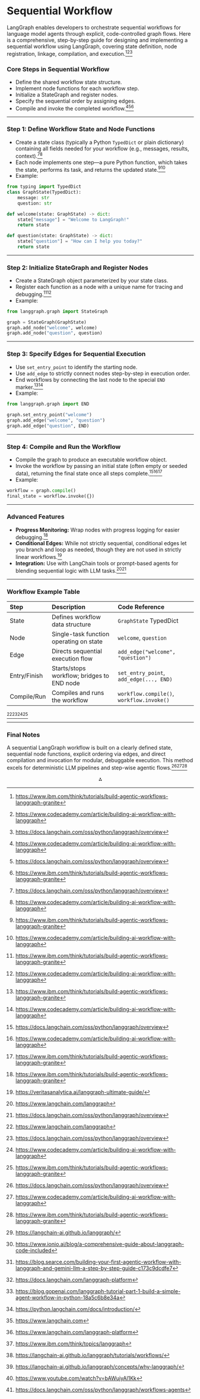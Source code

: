 # Sequential Workflow

LangGraph enables developers to orchestrate sequential workflows for language model agents through explicit, code-controlled graph flows. Here is a comprehensive, step-by-step guide for designing and implementing a sequential workflow using LangGraph, covering state definition, node registration, linkage, compilation, and execution.[^1][^2][^3]

### Core Steps in Sequential Workflow

- Define the shared workflow state structure.
- Implement node functions for each workflow step.
- Initialize a StateGraph and register nodes.
- Specify the sequential order by assigning edges.
- Compile and invoke the completed workflow.[^2][^3][^1]

---

### Step 1: Define Workflow State and Node Functions

- Create a state class (typically a Python `TypedDict` or plain dictionary) containing all fields needed for your workflow (e.g., messages, results, context).[^3][^2]
- Each node implements one step—a pure Python function, which takes the state, performs its task, and returns the updated state.[^1][^2]
- Example:

```python
from typing import TypedDict
class GraphState(TypedDict):
    message: str
    question: str

def welcome(state: GraphState) -> dict:
    state["message"] = "Welcome to LangGraph!"
    return state

def question(state: GraphState) -> dict:
    state["question"] = "How can I help you today?"
    return state
```

---

### Step 2: Initialize StateGraph and Register Nodes

- Create a StateGraph object parameterized by your state class.
- Register each function as a node with a unique name for tracing and debugging.[^1][^2]
- Example:

```python
from langgraph.graph import StateGraph

graph = StateGraph(GraphState)
graph.add_node("welcome", welcome)
graph.add_node("question", question)
```

---

### Step 3: Specify Edges for Sequential Execution

- Use `set_entry_point` to identify the starting node.
- Use `add_edge` to strictly connect nodes step-by-step in execution order.
- End workflows by connecting the last node to the special `END` marker.[^1][^2]
- Example:

```python
from langgraph.graph import END

graph.set_entry_point("welcome")
graph.add_edge("welcome", "question")
graph.add_edge("question", END)
```

---

### Step 4: Compile and Run the Workflow

- Compile the graph to produce an executable workflow object.
- Invoke the workflow by passing an initial state (often empty or seeded data), returning the final state once all steps complete.[^3][^2][^1]
- Example:

```python
workflow = graph.compile()
final_state = workflow.invoke({})
```

---

### Advanced Features

- **Progress Monitoring:** Wrap nodes with progress logging for easier debugging.[^1]
- **Conditional Edges:** While not strictly sequential, conditional edges let you branch and loop as needed, though they are not used in strictly linear workflows.[^4]
- **Integration:** Use with LangChain tools or prompt-based agents for blending sequential logic with LLM tasks.[^5][^3]

---

### Workflow Example Table

| Step         | Description                                | Code Reference                            |
| :----------- | :----------------------------------------- | :---------------------------------------- |
| State        | Defines workflow data structure            | `GraphState` TypedDict                    |
| Node         | Single-task function operating on state    | `welcome`, `question`                     |
| Edge         | Directs sequential execution flow          | `add_edge("welcome", "question")`         |
| Entry/Finish | Starts/stops workflow; bridges to END node | `set_entry_point`, `add_edge(..., END)`   |
| Compile/Run  | Compiles and runs the workflow             | `workflow.compile()`, `workflow.invoke()` |

[^5][^3][^2][^1]

---

### Final Notes

A sequential LangGraph workflow is built on a clearly defined state, sequential node functions, explicit ordering via edges, and direct compilation and invocation for modular, debuggable execution. This method excels for deterministic LLM pipelines and step-wise agentic flows.[^3][^2][^1]
<span style="display:none">[^10][^11][^12][^13][^14][^15][^16][^17][^18][^6][^7][^8][^9]</span>

<div style="text-align: center">⁂</div>

[^1]: https://www.ibm.com/think/tutorials/build-agentic-workflows-langgraph-granite
[^2]: https://www.codecademy.com/article/building-ai-workflow-with-langgraph
[^3]: https://docs.langchain.com/oss/python/langgraph/overview
[^4]: https://veritasanalytica.ai/langgraph-ultimate-guide/
[^5]: https://www.langchain.com/langgraph
[^6]: https://langchain-ai.github.io/langgraph/tutorials/workflows/
[^7]: https://langchain-ai.github.io/langgraph/concepts/why-langgraph/
[^8]: https://www.youtube.com/watch?v=bAWujyAl1Kk
[^9]: https://docs.langchain.com/oss/python/langgraph/workflows-agents
[^10]: https://langchain-ai.github.io/langgraph/
[^11]: https://www.ionio.ai/blog/a-comprehensive-guide-about-langgraph-code-included
[^12]: https://blog.searce.com/building-your-first-agentic-workflow-with-langgraph-and-gemini-llm-a-step-by-step-guide-c173c9dcdfe7
[^13]: https://docs.langchain.com/langgraph-platform
[^14]: https://blog.gopenai.com/langgraph-tutorial-part-1-build-a-simple-agent-workflow-in-python-18a5c6b8e34a
[^15]: https://python.langchain.com/docs/introduction/
[^16]: https://www.langchain.com
[^17]: https://www.langchain.com/langgraph-platform
[^18]: https://www.ibm.com/think/topics/langgraph
